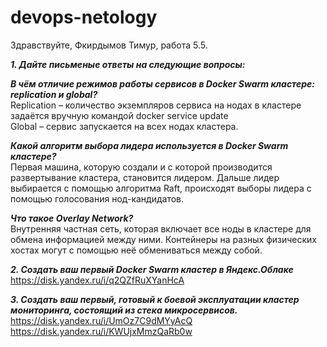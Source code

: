# devops-netology
Здравствуйте, Фкирдымов Тимур, работа 5.5.

***1. Дайте письменые ответы на следующие вопросы:***

***В чём отличие режимов работы сервисов в Docker Swarm кластере: replication и global?***  
Replication – количество экземпляров сервиса на нодах в кластере задаётся вручную командой docker service update  
Global – сервис запускается на всех нодах кластера.

***Какой алгоритм выбора лидера используется в Docker Swarm кластере?***  
Первая машина, которую создали и с которой производится развертывание кластера, становится лидером. Дальше лидер выбирается с помощью алгоритма Raft, происходят выборы лидера с помощью голосования нод-кандидатов.

***Что такое Overlay Network?***  
Внутренняя частная сеть, которая включает все ноды в кластере для обмена информацией между ними. Контейнеры на разных физических хостах могут с помощью неё обмениваться между собой.

***2. Создать ваш первый Docker Swarm кластер в Яндекс.Облаке***  
https://disk.yandex.ru/i/q2QZfRuXYanHcA 

***3. Создать ваш первый, готовый к боевой эксплуатации кластер мониторинга, состоящий из стека микросервисов.***  
https://disk.yandex.ru/i/UmOz7C9dMYyAcQ  
https://disk.yandex.ru/i/KWUjxMmzQaRb0w 





